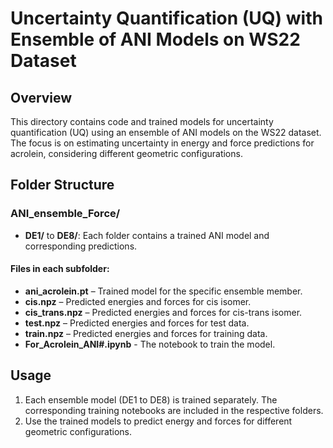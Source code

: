 # Uncertainty Quantification (UQ) with Ensemble of ANI Models on WS22 Dataset

## Overview

This directory contains code and trained models for uncertainty quantification (UQ) using an ensemble of ANI models on the WS22 dataset. The focus is on estimating uncertainty in energy and force predictions for acrolein, considering different geometric configurations.

## Folder Structure

### **ANI_ensemble_Force/**

- **DE1/** to **DE8/**: Each folder contains a trained ANI model and corresponding predictions.

#### Files in each subfolder:

- **ani_acrolein.pt** – Trained model for the specific ensemble member.
- **cis.npz** – Predicted energies and forces for cis isomer.
- **cis_trans.npz** – Predicted energies and forces for cis-trans isomer.
- **test.npz** – Predicted energies and forces for test data.
- **train.npz** – Predicted energies and forces for training data.
- **For_Acrolein_ANI#.ipynb** - The notebook to train the model.

## Usage

1. Each ensemble model (DE1 to DE8) is trained separately. The corresponding training notebooks are included in the respective folders.
2. Use the trained models to predict energy and forces for different geometric configurations.
